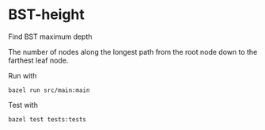 # BST-height
Find BST maximum depth

The number of nodes along the longest path from the root node down to the farthest leaf node. 

Run with
```
bazel run src/main:main
```

Test with
```
bazel test tests:tests
```
